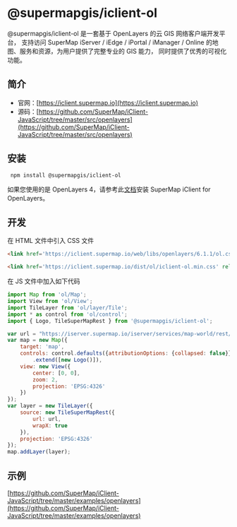 # @supermapgis/iclient-ol

@supermapgis/iclient-ol 是一套基于 OpenLayers 的云 GIS 网络客户端开发平台， 支持访问 SuperMap iServer / iEdge / iPortal / iManager / Online 的地图、服务和资源，为用户提供了完整专业的 GIS 能力， 同时提供了优秀的可视化功能。

## 简介
* 官网：[https://iclient.supermap.io](https://iclient.supermap.io)
* 源码：[https://github.com/SuperMap/iClient-JavaScript/tree/master/src/openlayers](https://github.com/SuperMap/iClient-JavaScript/tree/master/src/openlayers)

## 安装

```
 npm install @supermapgis/iclient-ol
```
如果您使用的是 OpenLayers 4，请参考此[文档](https://www.npmjs.com/package/@supermap/iclient-openlayers/v/10.0.0)安装 SuperMap iClient for OpenLayers。

## 开发

在 HTML 文件中引入 CSS  文件

```html
<link href='https://iclient.supermap.io/web/libs/openlayers/6.1.1/ol.css' rel='stylesheet' />

<link href='https://iclient.supermap.io/dist/ol/iclient-ol.min.css' rel='stylesheet' />
```
在 JS 文件中加入如下代码

```js
import Map from 'ol/Map';
import View from 'ol/View';
import TileLayer from 'ol/layer/Tile';
import * as control from 'ol/control';    
import { Logo, TileSuperMapRest } from '@supermapgis/iclient-ol';

var url = "https://iserver.supermap.io/iserver/services/map-world/rest/maps/World";
var map = new Map({
    target: 'map',
    controls: control.defaults({attributionOptions: {collapsed: false}})
        .extend([new Logo()]),
    view: new View({
        center: [0, 0],
        zoom: 2,
        projection: 'EPSG:4326'
    })
});
var layer = new TileLayer({
    source: new TileSuperMapRest({
        url: url,
        wrapX: true
    }),
    projection: 'EPSG:4326'
});
map.addLayer(layer);
```

## 示例
 [https://github.com/SuperMap/iClient-JavaScript/tree/master/examples/openlayers](https://github.com/SuperMap/iClient-JavaScript/tree/master/examples/openlayers)
